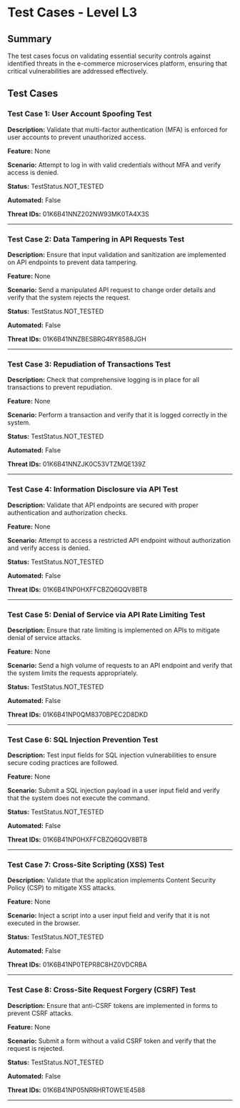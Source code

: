 # Test Cases - Level L3

## Summary

The test cases focus on validating essential security controls against identified threats in the e-commerce microservices platform, ensuring that critical vulnerabilities are addressed effectively.

## Test Cases

### Test Case 1: User Account Spoofing Test

**Description:** Validate that multi-factor authentication (MFA) is enforced for user accounts to prevent unauthorized access.

**Feature:** None

**Scenario:** Attempt to log in with valid credentials without MFA and verify access is denied.

**Status:** TestStatus.NOT_TESTED

**Automated:** False

**Threat IDs:** 01K6B41NNZ202NW93MK0TA4X3S

---

### Test Case 2: Data Tampering in API Requests Test

**Description:** Ensure that input validation and sanitization are implemented on API endpoints to prevent data tampering.

**Feature:** None

**Scenario:** Send a manipulated API request to change order details and verify that the system rejects the request.

**Status:** TestStatus.NOT_TESTED

**Automated:** False

**Threat IDs:** 01K6B41NNZBESBRG4RY8588JGH

---

### Test Case 3: Repudiation of Transactions Test

**Description:** Check that comprehensive logging is in place for all transactions to prevent repudiation.

**Feature:** None

**Scenario:** Perform a transaction and verify that it is logged correctly in the system.

**Status:** TestStatus.NOT_TESTED

**Automated:** False

**Threat IDs:** 01K6B41NNZJK0C53VTZMQE139Z

---

### Test Case 4: Information Disclosure via API Test

**Description:** Validate that API endpoints are secured with proper authentication and authorization checks.

**Feature:** None

**Scenario:** Attempt to access a restricted API endpoint without authorization and verify access is denied.

**Status:** TestStatus.NOT_TESTED

**Automated:** False

**Threat IDs:** 01K6B41NP0HXFFCBZQ6QQV8BTB

---

### Test Case 5: Denial of Service via API Rate Limiting Test

**Description:** Ensure that rate limiting is implemented on APIs to mitigate denial of service attacks.

**Feature:** None

**Scenario:** Send a high volume of requests to an API endpoint and verify that the system limits the requests appropriately.

**Status:** TestStatus.NOT_TESTED

**Automated:** False

**Threat IDs:** 01K6B41NP0QM8370BPEC2D8DKD

---

### Test Case 6: SQL Injection Prevention Test

**Description:** Test input fields for SQL injection vulnerabilities to ensure secure coding practices are followed.

**Feature:** None

**Scenario:** Submit a SQL injection payload in a user input field and verify that the system does not execute the command.

**Status:** TestStatus.NOT_TESTED

**Automated:** False

**Threat IDs:** 01K6B41NP0HXFFCBZQ6QQV8BTB

---

### Test Case 7: Cross-Site Scripting (XSS) Test

**Description:** Validate that the application implements Content Security Policy (CSP) to mitigate XSS attacks.

**Feature:** None

**Scenario:** Inject a script into a user input field and verify that it is not executed in the browser.

**Status:** TestStatus.NOT_TESTED

**Automated:** False

**Threat IDs:** 01K6B41NP0TEPR8C8HZ0VDCRBA

---

### Test Case 8: Cross-Site Request Forgery (CSRF) Test

**Description:** Ensure that anti-CSRF tokens are implemented in forms to prevent CSRF attacks.

**Feature:** None

**Scenario:** Submit a form without a valid CSRF token and verify that the request is rejected.

**Status:** TestStatus.NOT_TESTED

**Automated:** False

**Threat IDs:** 01K6B41NP05NRRHRT0WE1E4588

---

